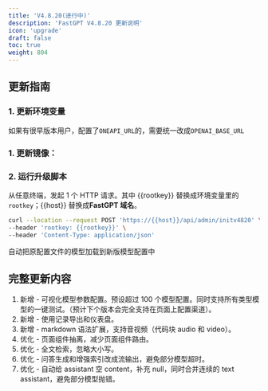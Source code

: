 ```yaml
---
title: 'V4.8.20(进行中)'
description: 'FastGPT V4.8.20 更新说明'
icon: 'upgrade'
draft: false
toc: true
weight: 804
---
```


## 更新指南

### 1. 更新环境变量

如果有很早版本用户，配置了`ONEAPI_URL`的，需要统一改成`OPENAI_BASE_URL`

### 1. 更新镜像：


### 2. 运行升级脚本

从任意终端，发起 1 个 HTTP 请求。其中 {{rootkey}} 替换成环境变量里的 `rootkey`；{{host}} 替换成**FastGPT 域名**。

```bash
curl --location --request POST 'https://{{host}}/api/admin/initv4820' \
--header 'rootkey: {{rootkey}}' \
--header 'Content-Type: application/json'
```

自动把原配置文件的模型加载到新版模型配置中

## 完整更新内容

1. 新增 - 可视化模型参数配置。预设超过 100 个模型配置。同时支持所有类型模型的一键测试。（预计下个版本会完全支持在页面上配置渠道）。
2. 新增 - 使用记录导出和仪表盘。
3. 新增 - markdown 语法扩展，支持音视频（代码块 audio 和 video）。
4. 优化 - 页面组件抽离，减少页面组件路由。
5. 优化 - 全文检索，忽略大小写。
6. 优化 - 问答生成和增强索引改成流输出，避免部分模型超时。
7. 优化 - 自动给 assistant 空 content，补充 null，同时合并连续的 text assistant，避免部分模型抛错。